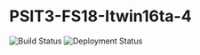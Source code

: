 # PSIT3-FS18-Itwin16ta-4
![Build Status](https://levell.visualstudio.com/_apis/public/build/definitions/5032f790-40cc-43f4-9376-d95bcc097a05/1/badge)
![Deployment Status](https://rmsprodscussu1.vsrm.visualstudio.com/A430bee12-7498-4aa2-b76d-0eb4446e64e5/_apis/public/Release/badge/5032f790-40cc-43f4-9376-d95bcc097a05/2/2)